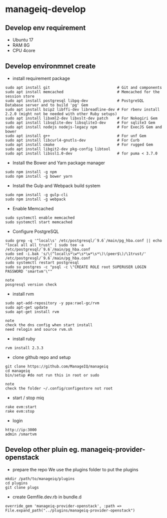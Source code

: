 # manageiq-develop

## Develop env requirement
* Ubuntu 17 
* RAM 8G
* CPU 4core

## Develop environmnet create

* install requirement package
```
sudo apt install git                              # Git and components
sudo apt install memcached                        # Memcached for the session store
sudo apt install postgresql libpq-dev             # PostgreSQL Database server and to build 'pg' Gem
sudo apt install bzip2 libffi-dev libreadline-dev # For rbenv install 2.2.0 (might not be needed with other Ruby setups)
sudo apt install libxml2-dev libxslt-dev patch    # For Nokogiri Gem
sudo apt install libsqlite-dev libsqlite3-dev     # For sqlite3 Gem
sudo apt install nodejs nodejs-legacy npm         # For ExecJS Gem and bower
sudo apt install g++                              # For unf Gem
sudo apt install libcurl4-gnutls-dev              # For Curb
sudo apt install cmake                            # For rugged Gem
sudo apt install libgit2-dev pkg-config libtool
sudo apt install libssl1.0-dev                    # for puma < 3.7.0

```
* Install the Bower and Yarn package manager
```
sudo npm install -g npm
sudo npm install -g bower yarn
```
* Install the Gulp and Webpack build system
```
sudo npm install -g gulp-cli
sudo npm install -g webpack
```

* Enable Memcached
```
sudo systemctl enable memcached
sudo systemctl start memcached
```
* Configure PostgreSQL
```
sudo grep -q '^local\s' /etc/postgresql/`9.6`/main/pg_hba.conf || echo "local all all trust" | sudo tee -a /etc/postgresql/`9.6`/main/pg_hba.conf
sudo sed -i.bak 's/\(^local\s*\w*\s*\w*\s*\)\(peer$\)/\1trust/' /etc/postgresql/`9.6`/main/pg_hba.conf
sudo systemctl restart postgresql
sudo su postgres -c "psql -c \"CREATE ROLE root SUPERUSER LOGIN PASSWORD 'smartvm'\""
```
```
note
posgresql version check
```

* install rvm
```
sudo apt-add-repository -y ppa:rael-gc/rvm
sudo apt-get update
sudo apt-get install rvm
```
```
note
check the dns config when start install
need relogin and source rvm.sh
```

* install ruby
```
rvm install 2.3.3
```

* clone github repo and setup
```
git clone https://github.com/ManageIQ/manageiq
cd manageiq
bin/setup #do not run this in root or sudo
```
```
note
check the folder ~/.config/configestore not root
```

* start / stop miq
```
rake evm:start
rake evm:stop
```
* login
```
http://ip:3000
admin /smartvm
```

## Develop other pluin eg. manageiq-provider-openstack

* prepare the repo
We use the plugins folder to put the plugins
```
mkdir /path/to/manageiq/plugins
cd plugins
git clone plugs
```
* create Gemfile.dev.rb in bundle.d
```
override_gem 'manageiq-provider-openstack', :path => File.expand_path("../plugins/manageiq-provider-openstack")
```

